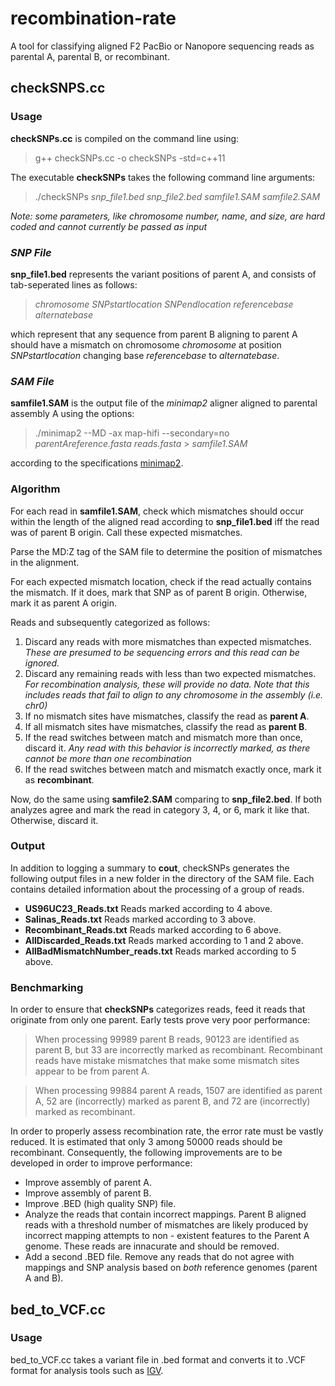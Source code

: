 # recombination-rate
A tool for classifying aligned F2 PacBio or Nanopore sequencing reads as parental A, parental B, or recombinant.

## checkSNPS.cc
### Usage
**checkSNPs.cc** is compiled on the command line using:
> g++ checkSNPs.cc -o checkSNPs -std=c++11

The executable **checkSNPs** takes the following command line arguments:
> ./checkSNPs _snp_file1.bed_ _snp_file2.bed_ _samfile1.SAM_ _samfile2.SAM_

_Note: some parameters, like chromosome number, name, and size, are hard coded and cannot currently be passed as input_

### _SNP File_
**snp_file1.bed** represents the variant positions of parent A, and consists of tab-seperated lines as follows:
> _chromosome_ _SNPstartlocation_ _SNPendlocation_ _referencebase_ _alternatebase_

which represent that any sequence from parent B aligning to parent A should have a mismatch on chromosome _chromosome_ at position _SNPstartlocation_ changing base _referencebase_ to _alternatebase_.

### _SAM File_
**samfile1.SAM** is the output file of the _minimap2_ aligner aligned to parental assembly A using the options:
> ./minimap2 --MD -ax map-hifi --secondary=no _parentAreference.fasta_  _reads.fasta_ > _samfile1.SAM_

according to the specifications [minimap2](https://lh3.github.io/minimap2/minimap2.html).

### Algorithm
For each read in **samfile1.SAM**, check which mismatches should occur within the length of the aligned read according to **snp_file1.bed** iff the read was of parent B origin. Call these expected mismatches.

Parse the MD:Z tag of the SAM file to determine the position of mismatches in the alignment. 

For each expected mismatch location, check if the read actually contains the mismatch. If it does, mark that SNP as of parent B origin. Otherwise, mark it as parent A origin.  

Reads and subsequently categorized as follows:  
1. Discard any reads with more mismatches than expected mismatches. _These are presumed to be sequencing errors and this read can be ignored._  
2. Discard any remaining reads with less than two expected mismatches. _For recombination analysis, these will provide no data. Note that this includes reads that fail to align to any chromosome in the assembly (i.e. chr0)_  
3. If no mismatch sites have mismatches, classify the read as **parent A**.  
4. If all mismatch sites have mismatches, classify the read as **parent B**.  
5. If the read switches between match and mismatch more than once, discard it. _Any read with this behavior is incorrectly marked, as there cannot be more than one recombination_  
6. If the read switches between match and mismatch exactly once, mark it as **recombinant**.  

Now, do the same using **samfile2.SAM** comparing to **snp_file2.bed**. If both analyzes agree and mark the read in category 3, 4, or 6, mark it like that. Otherwise, discard it.

### Output
In addition to logging a summary to **cout**, checkSNPs generates the following output files in a new folder in the directory of the SAM file. Each contains detailed information about the processing of a group of reads.

- **US96UC23_Reads.txt** Reads marked according to 4 above.
- **Salinas_Reads.txt**  Reads marked according to 3 above.
- **Recombinant_Reads.txt** Reads marked according to 6 above.
- **AllDiscarded_Reads.txt** Reads marked according to 1 and 2 above.
- **AllBadMismatchNumber_reads.txt** Reads marked according to 5 above.

### Benchmarking
In order to ensure that **checkSNPs** categorizes reads, feed it reads that originate from only one parent.
Early tests prove very poor performance:
> When processing 99989 parent B reads, 90123 are identified as parent B, but 33 are incorrectly marked as recombinant. Recombinant reads have mistake mismatches that make some mismatch sites appear to be from parent A.

> When processing 99884 parent A reads, 1507 are identified as parent A, 52 are (incorrectly) marked as parent B, and 72 are (incorrectly) marked as recombinant.

In order to properly assess recombination rate, the error rate must be vastly reduced. It is estimated that only 3 among 50000 reads should be recombinant. Consequently, the following improvements are to be developed in order to improve performance:
- Improve assembly of parent A.
- Improve assembly of parent B.
- Improve .BED (high quality SNP) file.
- Analyze the reads that contain incorrect mappings. Parent B aligned reads with a threshold number of mismatches are likely produced by incorrect mapping attempts to non - existent features to the Parent A genome. These reads are innacurate and should be removed.
- Add a second .BED file. Remove any reads that do not agree with mappings and SNP analysis based on _both_ reference genomes (parent A and B).


## bed_to_VCF.cc
### Usage
bed_to_VCF.cc takes a variant file in .bed format and converts it to .VCF format for analysis tools such as [IGV](https://software.broadinstitute.org/software/igv/).

